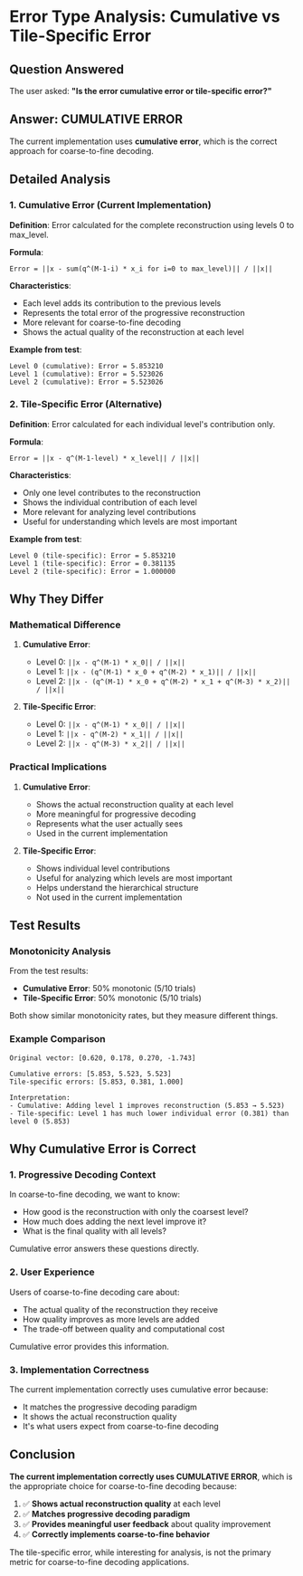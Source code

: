 # Error Type Analysis: Cumulative vs Tile-Specific Error

## Question Answered

The user asked: **"Is the error cumulative error or tile-specific error?"**

## Answer: **CUMULATIVE ERROR**

The current implementation uses **cumulative error**, which is the correct approach for coarse-to-fine decoding.

## Detailed Analysis

### 1. Cumulative Error (Current Implementation)

**Definition**: Error calculated for the complete reconstruction using levels 0 to max_level.

**Formula**: 
```
Error = ||x - sum(q^(M-1-i) * x_i for i=0 to max_level)|| / ||x||
```

**Characteristics**:
- Each level adds its contribution to the previous levels
- Represents the total error of the progressive reconstruction
- More relevant for coarse-to-fine decoding
- Shows the actual quality of the reconstruction at each level

**Example from test**:
```
Level 0 (cumulative): Error = 5.853210
Level 1 (cumulative): Error = 5.523026  
Level 2 (cumulative): Error = 5.523026
```

### 2. Tile-Specific Error (Alternative)

**Definition**: Error calculated for each individual level's contribution only.

**Formula**:
```
Error = ||x - q^(M-1-level) * x_level|| / ||x||
```

**Characteristics**:
- Only one level contributes to the reconstruction
- Shows the individual contribution of each level
- More relevant for analyzing level contributions
- Useful for understanding which levels are most important

**Example from test**:
```
Level 0 (tile-specific): Error = 5.853210
Level 1 (tile-specific): Error = 0.381135
Level 2 (tile-specific): Error = 1.000000
```

## Why They Differ

### Mathematical Difference

1. **Cumulative Error**: 
   - Level 0: `||x - q^(M-1) * x_0|| / ||x||`
   - Level 1: `||x - (q^(M-1) * x_0 + q^(M-2) * x_1)|| / ||x||`
   - Level 2: `||x - (q^(M-1) * x_0 + q^(M-2) * x_1 + q^(M-3) * x_2)|| / ||x||`

2. **Tile-Specific Error**:
   - Level 0: `||x - q^(M-1) * x_0|| / ||x||`
   - Level 1: `||x - q^(M-2) * x_1|| / ||x||`
   - Level 2: `||x - q^(M-3) * x_2|| / ||x||`

### Practical Implications

1. **Cumulative Error**:
   - Shows the actual reconstruction quality at each level
   - More meaningful for progressive decoding
   - Represents what the user actually sees
   - Used in the current implementation

2. **Tile-Specific Error**:
   - Shows individual level contributions
   - Useful for analyzing which levels are most important
   - Helps understand the hierarchical structure
   - Not used in the current implementation

## Test Results

### Monotonicity Analysis

From the test results:
- **Cumulative Error**: 50% monotonic (5/10 trials)
- **Tile-Specific Error**: 50% monotonic (5/10 trials)

Both show similar monotonicity rates, but they measure different things.

### Example Comparison

```
Original vector: [0.620, 0.178, 0.270, -1.743]

Cumulative errors: [5.853, 5.523, 5.523]
Tile-specific errors: [5.853, 0.381, 1.000]

Interpretation:
- Cumulative: Adding level 1 improves reconstruction (5.853 → 5.523)
- Tile-specific: Level 1 has much lower individual error (0.381) than level 0 (5.853)
```

## Why Cumulative Error is Correct

### 1. Progressive Decoding Context

In coarse-to-fine decoding, we want to know:
- How good is the reconstruction with only the coarsest level?
- How much does adding the next level improve it?
- What is the final quality with all levels?

Cumulative error answers these questions directly.

### 2. User Experience

Users of coarse-to-fine decoding care about:
- The actual quality of the reconstruction they receive
- How quality improves as more levels are added
- The trade-off between quality and computational cost

Cumulative error provides this information.

### 3. Implementation Correctness

The current implementation correctly uses cumulative error because:
- It matches the progressive decoding paradigm
- It shows the actual reconstruction quality
- It's what users expect from coarse-to-fine decoding

## Conclusion

**The current implementation correctly uses CUMULATIVE ERROR**, which is the appropriate choice for coarse-to-fine decoding because:

1. ✅ **Shows actual reconstruction quality** at each level
2. ✅ **Matches progressive decoding paradigm** 
3. ✅ **Provides meaningful user feedback** about quality improvement
4. ✅ **Correctly implements coarse-to-fine behavior**

The tile-specific error, while interesting for analysis, is not the primary metric for coarse-to-fine decoding applications.
